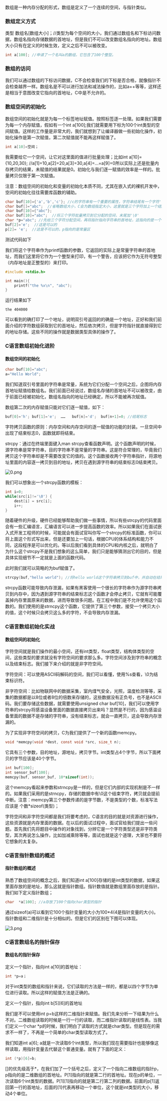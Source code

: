数组是一种内存分配的形式，数组是定义了一个连续的空间，与指针类似。

### 数组定义方式

类型 数组名[数组大小]；//类型为每个空间的大小，我们通过数组名和下标访问数据，数组名指向存储数据的首地址，但是我们不可以改变数组名指向的地址。数组大小只有在定义的时候生效，定义之后不可以被改变。

```c
int a[100]; //申请了一个名叫a的数组，它包含了100个整型。
```

### 数组的访问

我们可以通过数组的下标访问数据，C不会检查我们的下标是否合格，就像指针不会检查越界一样。数组名是不可以进行加法和减法操作的，比如a++等等，这样还是相当于意图改变它指向的首地址，C中是不允许的。

### 数组空间的初始化

数组空间的初始化就是为每一个标签地址赋值。按照标签逐一处理。如果我们需要为每一个内存赋值，假如有一个int a[100];我们就需要用下标为100个int类型的空间赋值。这样的工作量是非常大的，我们就想到了让编译器做一些初始化操作，初始化操作是第一次赋值，第二次赋值就不能再这样赋值了。

```c
int a[10]=空间；
```

我需要给它一个空间，让它对这里面的值进行批量处理；比如int a[10]={10,20,30}; //a[1]=10,a[2]=20,a[3]=30,a[4]=…=a[9]=0所以实际上还是批量内存拷贝的结果，未赋值的结果就是0。初始化与我们逐一赋值的效率是一样的。批量拷贝仅限于第一次赋值。

注意：数组空间的初始化和变量的初始化本质不同，尤其在嵌入式的裸机开发中，空间的初始化往往需要库函数的辅助。

```c
char buf[10]={'a','b','c'}; //c的字符串有一个重要的属性，字符串结尾有一个字符'\0'代表字符串的结束。因为我们这里为字符串空间定义了10个字符的大小，但是有时候我们并没有使用完这10个字节，打印的时候10个字节的打印也是错误的，所以为了给字符串一个结束的标志，让其它的函数比如printf函数输出的时候知道它的结尾。
char buf[]="abc";  //省略数组大小，C会为数组指定大小，这里就是三个字符加上一个结尾标志，数组大小就是4
char buf[10]={"abc"};
char buf[10]="abc";  //将三个字符批量拷贝到它分配的空间，末尾加'\0'
char *p="abc"; //先给三个字符分配空间，再将指针指向字符串的首地址，这指向的是一个常量字符串。
buf[2]='e';  //这是可以的
p[2]= 'e';  //这是不可以的，p指向的是常量区
```

测试代码如下

我们将这个字符串作为printf函数的参数，它返回的实际上是常量字符串的首地址，而我们这里将它作为一个整型来打印，有一个警告，应该把它作为无符号整型（内存地址是正整型的）来打印。

```c
#include <stdio.h>

int main(){
  	printf("the %x\n", "abc");
}
```

运行结果如下

```
the 404000
```

可以看到的确打印了一个地址，说明双引号返回的的确是一个地址，正好和我们前面介绍的字符数组获取到它的首地址，然后依次拷贝，但是字符指针就直接得到它的地址存储。这些不同的操作就是数据类型具体的操作了。

### C语言数组初始化进阶

#### 数组空间的初始化

```c
char buf[10]="abc";
a="Hello World";
```

我们知道双引号里面的字符串是常量，系统为它们分配一个空间之后，企图将内存首地址赋值给数组名。我们前面已经说过，数组名存储的首地址不可以被改变，由于前面已经被初始化，数组名指向的地址已经确定，所以不能被再次赋值。

数组第二次的内存赋值只能对它们逐一赋值，如下：

```c
buf[0]='h'; buf[1]='e';  ……   buf[n]='d';  buf[n+1]=0; //结尾标志
```

字符拷贝函数的原则：内存空间和内存空间的逐一赋值的功能的封装。一旦空间中出现了结束标志0，函数就即将结束。

strcpy：通过在终端里面键入man strcpy查看函数声明。这个函数声明的时候，源字符串是常字符串，目的字符串不是常量的字符串。这是符合常理的，毕竟我们拷贝这个字符串却是不需要改变它的值的。这个函数接收两个字符串指针，将源地址里面的内容逐一拷贝到目的地址，拷贝在遇到源字符串的结束标志0结束拷贝。

![0.png](http://www.maiziedu.com/uploads/new_img/1Y7rTNDJuoTRfFJlgE.png)

我们可以想象出一个strcpy函数的模板：

```c
int i=0;
while(src[i]!='\0') {
  	dest[i] = src[i];  
  	i++;
}
```

随着硬件的升级，硬件已经能够帮助我们做一些事情，所以有些strcpy的代码里面会有一些汇编语言，汇编语言可以进一步提高函数的效率。所以如果我们在面试嵌入式开发工程师的时候，可能就会有面试官叫你写一个strcpy的标准函数，你可以将上面这个形式写出来，但是还要加上一句话，根据CPU的体系结构和能力不同，这段程序是可以优化的。等以后我们看到具体的CPU和内核之后，就明白了为什么这个strcpy不是我们想象的这么简单，我们只是能够猜测出它的目的，但是具体实现细节不一定就是上面的函数代码。

此时我们就可以简略的为buf赋值了。

```c
strcpy(buf,"hello world"); //将hello world这个字符串拷贝到buf中，并自动在结尾加上结束标志0。
```

strcpy函数可能导致内存泄漏，如果有黑客使用一个很长的字符串作为源字符串拷贝到内存中，因为遇到源字符串的结束标志这个函数才会停止拷贝，它就有可能覆盖掉内存里面原来的数据，进而导致很多问题。在工程中我们是不允许使用这个函数的。我们使用的是strncpy这个函数，它提供了第三个参数，接受一个拷贝大小的值，这个时候只会拷贝这么多的字符，不会导致内存泄漏。

### C语言数组初始化实战

#### 数组空间的初始化

字符空间就是我们操作的最小空间，还有int类型，float类型，结构体类型的空间，这些类型的要求就没有字符空间的要求那么多。字符空间涉及到字符串的概念以及结束标志。我们接下来介绍的就是非字符空间。

字符空间：可以使用ASCII码解码的空间，我们可以看懂，使用%s查看，\0为结束标识符。

非字符空间：比如物联网中的数据采集，室内煤气安全，光照，温度检测等等，采集的数据都是以8位或者8位的倍数来存储的，这些数据没有正负号，也不是ASCII码。我们要存储这些数据，就需要使用unsigned char buf[10]，我们可以使用字符串的strcpy将感温设备里面的数据直接拷贝出来吗？显然是不行的，因为感温设备里面的数据不是存储的字符串，没有结束标志，就会一直拷贝，这会导致内存泄漏的。

为了实现非字符空间的拷贝，C为我们提供了一个新的函数memcpy。

```c
void *memcpy(void *dest, const void *src, size_t n);
```

它具有三个参数，目的地址，源地址，拷贝字节。int类型占4个字节，所以下面拷贝的字节应该是40个字节。

```c
int buf[100];
int sensor_buf[100];
memcpy(buf, sensor_buf, 10*sizeof(int));
```

这个memcpy看起来参数和strncpy是一样的，但是它们内部的实现机制是不一样的。如果我们采用的是strncpy，存储的数据中有\0这个结束字符，拷贝就会提前中断。注意：memcpy第三个参数传递的是字节数，不是类型的个数，标准写法应该是 个数*sizeof(类型)；

字符空间和非字符空间都是我们将要考虑的，C语言的目的就是对资源进行操作，这些资源就是内存里面的数据。在以后的面试过程中，面试官给我们提出一些问题。首先我们先将题目中操作的对象找到，分辨它是一个字符类型还是非字符类型，其次再说怎么操作，比如加减乘除等等，面试也就是这个道理，大家也不要将它想象的太复杂。

### C语言指针数组的概述

#### 指针数组的概述

熟悉了数组空间的概念之后，我们知道int a[100]存储的是int类型的数据，如果这里面存放的是地址，那么这就是指针数组。指针数值就是数组里面存放的是指针。我们如下定义指针数组；

```c
char  *a[100]; //a存放了100个指向char类型的指针
```

通过sizeof(a)可以看到它100个指针变量的大小为100*4(4是指针变量的大小)。指针数组和二维指针是十分相似的。但是它们的区别在下图可以体现。

![3.png](http://www.maiziedu.com/uploads/new_img/nriBBv5WY8FcbxMEjH.png)

### C语言数组名的指针保存

#### 数组名的指针保存

定义一个指针，指向int a[10]的首地址：

```c
int *p=a；
```

对于int类型的数组和指针来说，它们读取的方法是一样的，都是以四个字节为单位进行读取。所以这样的赋值方法是正确的。

定义一个指针，指向int b\[5][6]的首地址

我们是不可以使用int p=b这样的二维指针来赋值。我们先来分析一下结果为什么不对。二维数组读取的时候是一行一行的读取，而二维指针读取的是线性表。当我们定义一个char *p的时候，我们明白了读取的方式就是char类型。但是现在的需求不一样了，不再是一个简单的char类型读取方式了。

我们知道int a[6]; a就是一次读取6个int类型，所以我们现在需要指针也能够像这样读取，用指针变量去代替这个普通变量。就有了下面的定义：

```c
int (*p)[6]=b;
```

[]的优先级高于*，在我们加了一个括号之后，定义了一个指向二维数组的指针p，p指向的是二维数组的首地址。P[1]指向的就是第二行的首地址。现在p的单位，一次读取6个int类型的数据。P\[1][1]指向的就是第二行第二列的数据。前面的p[1]返回第一行的首地址，后面的[1]代表再移动一个单位，这个就是int类型的大小，移动4个单位。